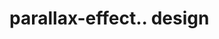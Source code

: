 # parallax-effect.. design                                                                                       


